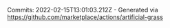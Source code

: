 Commits: 2022-02-15T13:01:03.212Z - Generated via https://github.com/marketplace/actions/artificial-grass
<br>
